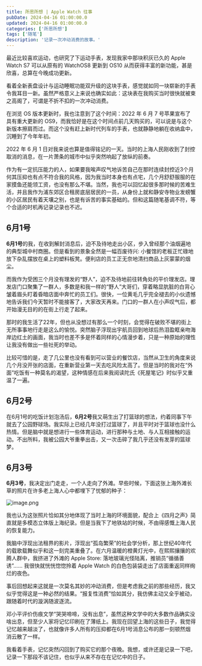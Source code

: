 ```yaml
---
title: 所思所想 | Apple Watch 往事
pubDate: 2024-04-16 01:00:00.0
updated: 2024-04-16 01:00:00.0
categories: ['所思所想']
tags: ['随笔']
description: '记录一次冲动消费的故事。'
---
```


最近比较喜欢运动，也研究了下运动手表，发现我家中那块积灰已久的 Apple Watch S7 可以从原有的 WatchOS8 更新到 OS10 从而获得丰富的新功能，甚是欣喜，总算在今晚成功更新。

看着全新表盘设计与运动睡眠功能双升级的这块手表，感觉就如同一块崭新的手表令我耳目一新。虽然严格意义上来说也确实如此：这块表在我购买当时很快就被束之高阁了，可谓是不折不扣的一次冲动消费。

在浏览 OS 版本更新时，我也注意到了这个时间：2022 年 6 月 7 号苹果宣布了具有重大更新的 OS9，而我恰好是在这个时间点前几天购买的，可以说是与这个新版本擦肩而过。而这个没有赶上新时代列车的手表，也就静静地躺在收纳盒中，沉睡到了今年年初。

2022 年 6 月 1 日对我来说也算是值得铭记的一天。当时的上海人民刚收到了封控取消的消息，在一片萧条的城市中似乎突然响起了放纵的前奏。

作为有一定抗压能力的人，如果要我唉声叹气地诉苦自己在那时连续封控近3个月何其压抑也有点不符合我的风格，因为我当时本身也有点宅，几个月舒舒服服的在家摸鱼还能领工资，也没有那么不堪。当然，我也可以回忆起很多那时候的苦难生活，并且我作为浦东郊区合租房底层居民的一员，从身份上就和静安寺物业发螃蟹的小区居民有着天壤之别，也是有诉苦的事实基础的。但和这篇随笔基调不符，等个合适的时机再记录记录也不迟。

## 6月1号

**6月1号**的我，在收到解封消息后，迫不及待地走出小区，步入曾经那个油烟遍地的典型城中村商圈。但是看到的景象全然是一幅百废待兴: 小餐馆的老板正忙碌地放下杂乱摆放在桌上的塑料板凳。便利店的员工正无奈地清扫商品上灰蒙蒙的烟尘。

而我作为受困三个月没有理发的“野人”，迫不及待地前往转角处的平价理发店。理发店门口聚集了一群人，多数是和我一样的“野人”大哥们，穿着略显肮脏的白背心皱着眉头盯着昏暗店面中奔忙的员工们。很快，一位黄毛几乎完全褪去的小伙遗憾地告诉我们今天暂时不能接客了，大家改天再来。门口的一群人在小声叹气后，都开始漫无目的的在街上行走了起来。

那时的我生活了22年，但也从没想过有那么一个时刻，会觉得在破败不堪的街上无所事事地行走是这么的愉悦。突然脑子浮现出宇航员回到地球后热泪盈眶亲吻海岸边红土的画面，我当时也差不多是怀着同样的心情漫步着，只是一种原始的理性让我没有做出一些社死的举动。

比较可惜的是，走了几公里也没有看到可以营业的餐饮店，当然从卫生的角度来说几个月没开张的店面，在重新营业第一天去吃风险太高了。但是当时的我对在“外面”吃饭有一种莫名的渴望，这种情感在后来我阅读陀氏《死屋笔记》时似乎又重温了一遍。

## 6月2号

在6月1号的吃饭计划泡汤后，**6月2号**我又萌生出了打篮球的想法，约着同事下午就去了公园野球场。我实际上已经几年没打过篮球了，并且平时对于篮球也没什么热情。但是脑中就是想进行一些体育运动，进行那种与土地、与人互相接触的运动。不出所料，我被公园大爷重拳出击，又一次击碎了我几乎还没有发芽的篮球梦。

## 6月3号

**6月3号**，我决定出门走走，一个人走向了外滩。早些时候，下面这张上海外滩长草的照片在许多老上海人心中都埋下了忧郁的种子：

![image.png](https://ender-picgo.oss-cn-shenzhen.aliyuncs.com/img/20240416004645.png)

我也认为这张照片恰如其分地体现了当时上海的环境面貌，配合上《四月之声》简直就是多模态立体版上海纪录。但是当我下了地铁站的时候，不由得感慨上海人民的恢复能力。

我脑中浮现出法租界的影片，浮现出“孤岛繁荣”的社会学分析，那上世纪40年代的载歌载舞似乎和这一刻完美重叠了。在六月温暖的橙黄灯光中，在熙熙攘攘的欢腾人群中，我挤进了外滩的 Apple Store: 落地玻璃光怪陆离，推销员“循循善诱”...... 我很快就恍恍惚惚拎着 Apple Watch 的白色包装袋走出了店面重返同样绚烂的夜色。

事后回想起来这就是一次莫名其妙的冲动消费，但是考虑我之前的那些经历，我又似乎觉得这是一种必然的结果。“报复性消费”恰如其分，我仿佛主动又全乎被动，跟随着时代的漩涡随波逐流。

邓小平评价伤痕文学“哭哭啼啼，没有出息”，虽然这种文学中的大多数作品确实没啥出息，但至少人家将记忆印刷在了薄纸上。我现在回望上海的这些日子，我觉得记忆越来越淡了，也就像许多人所有的压抑都在6月1号消息公布的那一刻顿然烟消云散了一样。

我看着手表，记忆突然闪回到了购买它的那个夜晚。我想，或许还是记录一下吧，记录一下那段不该记住，也似乎从来不存在在记忆中的日子。
